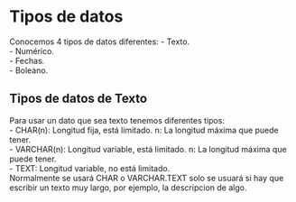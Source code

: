 <h1>Tipos de datos</h1>
Conocemos 4 tipos de datos diferentes:
- Texto.<br/>
- Numérico.<br/>
- Fechas.<br/>
- Boleano.<br/>
<h2>Tipos de datos de Texto</h2>
Para usar un dato que sea texto tenemos diferentes tipos:<br/>
- CHAR(n): Longitud fija, está limitado. n: La longitud máxima que puede tener.<br/>
- VARCHAR(n): Longitud variable, está limitado. n: La longitud máxima que puede tener.<br/>
- TEXT: Longitud variable, no está limitado.<br/>
Normalmente se usará CHAR o VARCHAR.TEXT solo se usuará si hay que escribir un texto muy largo, por ejemplo, la descripcion de algo.<br/>
